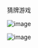 猜牌游戏

![image](https://github.com/0NPNM0/Guess_card_game_Java/assets/98509588/1ed37988-f51a-460f-95b4-973fd55f119e)

![image](https://github.com/0NPNM0/Guess_card_game_Java/assets/98509588/dd6b5b2e-b41f-4446-99a3-467a83811df7)
